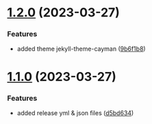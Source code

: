 # [1.2.0](https://github.com/manthanank/dailydotdevcard/compare/v1.1.0...v1.2.0) (2023-03-27)


### Features

* added theme jekyll-theme-cayman ([9b6f1b8](https://github.com/manthanank/dailydotdevcard/commit/9b6f1b89ce3414eed5f1052fc6d5c3ad3b7185e6))



# [1.1.0](https://github.com/manthanank/dailydotdevcard/compare/d5bd6341126ff67426076e0c2a2ff81a6854eed1...v1.1.0) (2023-03-27)


### Features

* added release yml & json files ([d5bd634](https://github.com/manthanank/dailydotdevcard/commit/d5bd6341126ff67426076e0c2a2ff81a6854eed1))



